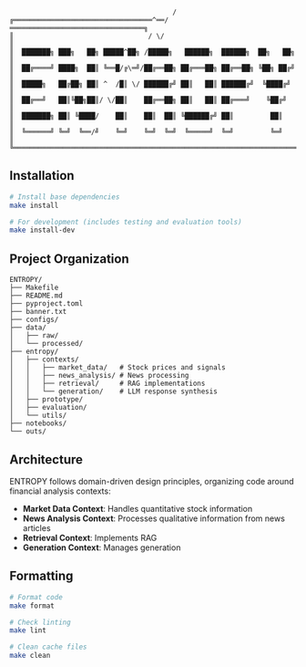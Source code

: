 ```
                                        /
╔══════════════════════════════════^══/═════════════════════════════════╗
║                                 / \/                                  ║
║  ███████╗ ███╗   ██╗ █████^██╗ /█████╗   ██████╗  ██████╗  ██╗   ██╗  ║
║  ██╔════╝ ████╗  ██║ ╚══█/╔\═╝/██╔══██╗ ██╔═══██╗ ██╔══██╗ ╚██╗ ██╔╝  ║
║  █████╗   ██╔██╗ ██║ ^  /█║ \/ ██████╔╝ ██║   ██║ ██████╔╝  ╚████╔╝   ║
║  ██╔══╝   ██║╚██╗██║/ \/██║    ██╔══██╗ ██║   ██║ ██╔═══╝    ╚██╔╝    ║
║  ███████╗ ██║ ╚████/    ██║    ██║  ██║ ╚██████╔╝ ██║         ██║     ║
║  ╚══════╝ ╚═╝  ╚══/╝    ╚═╝    ╚═╝  ╚═╝  ╚═════╝  ╚═╝         ╚═╝     ║
╚═══════════════════════════════════════════════════════════════════════╝
```

## Installation

```bash
# Install base dependencies
make install

# For development (includes testing and evaluation tools)
make install-dev

```


## Project Organization

```
ENTROPY/
├── Makefile                
├── README.md               
├── pyproject.toml          
├── banner.txt              
├── configs/
├── data/
│   ├── raw/               
│   └── processed/         
├── entropy/
│   ├── contexts/          
│   │   ├── market_data/   # Stock prices and signals
│   │   ├── news_analysis/ # News processing
│   │   ├── retrieval/     # RAG implementations
│   │   └── generation/    # LLM response synthesis
│   ├── prototype/       
│   ├── evaluation/       
│   └── utils/            
├── notebooks/
└── outs/
```

## Architecture

ENTROPY follows domain-driven design principles, organizing code around financial analysis contexts:

- **Market Data Context**: Handles quantitative stock information
- **News Analysis Context**: Processes qualitative information from news articles
- **Retrieval Context**: Implements RAG
- **Generation Context**: Manages generation

## Formatting

```bash
# Format code
make format

# Check linting
make lint

# Clean cache files
make clean

```